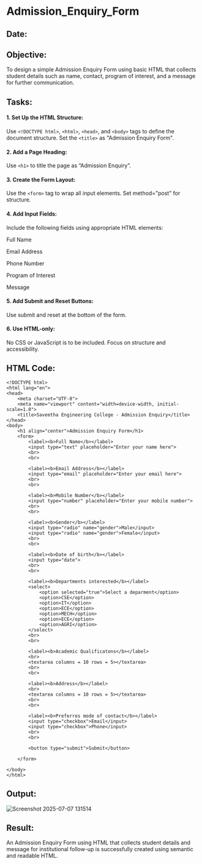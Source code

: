 # Admission_Enquiry_Form
## Date:

## Objective:
To design a simple Admission Enquiry Form using basic HTML that collects student details such as name, contact, program of interest, and a message for further communication.

## Tasks:
#### 1. Set Up the HTML Structure:
Use ```<!DOCTYPE html>```, ```<html>```, ```<head>```, and ```<body>``` tags to define the document structure.
Set the ```<title>``` as "Admission Enquiry Form".

#### 2. Add a Page Heading:
Use ```<h1>``` to title the page as “Admission Enquiry”.

#### 3. Create the Form Layout:
Use the ```<form>``` tag to wrap all input elements. Set method="post" for structure.

#### 4. Add Input Fields:
Include the following fields using appropriate HTML elements:

Full Name

Email Address

Phone Number 

Program of Interest 

Message

#### 5. Add Submit and Reset Buttons:
Use submit and reset at the bottom of the form.

#### 6. Use HTML-only:
No CSS or JavaScript is to be included. Focus on structure and accessibility.

## HTML Code:
```
<!DOCTYPE html>
<html lang="en">
<head>
    <meta charset="UTF-8">
    <meta name="viewport" content="width=device-width, initial-scale=1.0">
    <title>Saveetha Engineering College - Admission Enquiry</title>
</head>
<body>
    <h1 align="center">Admission Enquiry Form</h1>
    <form>
        <label><b>Full Name</b></label>
        <input type="text" placeholder="Enter your name here">
        <br>
        <br>

        <label><b>Email Address</b></label>
        <input type="email" placeholder="Enter your email here">
        <br>
        <br>

        <label><b>Mobile Number</b></label>
        <input type="number" placeholder="Enter your mobile number">
        <br>
        <br>

        <label><b>Gender</b></label>
        <input type="radio" name="gender">Male</input>
        <input type="radio" name="gender">Female</input>
        <br>
        <br>

        <label><b>Date of birth</b></label>
        <input type="date">
        <br>
        <br>

        <label><b>Departments interested</b></label>
        <select>
            <option selected="true">Select a deparment</option>
            <option>CSE</option>
            <option>IT</option>
            <option>ECE</option>
            <option>MECH</option>
            <option>ECE</option>
            <option>AGRI</option>
        </select>
        <br>
        <br>

        <label><b>Academic Qualificatons</b></label>
        <br>
        <textarea columns = 10 rows = 5></textarea>
        <br>
        <br>

        <label><b>Address</b></label>
        <br>
        <textarea columns = 10 rows = 5></textarea>
        <br>
        <br>

        <label><b>Preferres mode of contact</b></label>
        <input type="checkbox">Email</input>
        <input type="checkbox">Phone</input>
        <br>
        <br>

        <button type="submit">Submit</button>

    </form>

</body>
</html>
```

## Output:
![Screenshot 2025-07-07 131514](https://github.com/user-attachments/assets/bd4427a9-2d2a-4ab4-be42-feb6886256b5)

## Result:
An Admission Enquiry Form using HTML that collects student details and message for institutional follow-up is successfully created using semantic and readable HTML.
